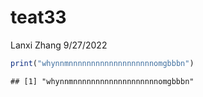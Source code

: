 teat33
================
Lanxi Zhang
9/27/2022

``` r
print("whynnmnnnnnnnnnnnnnnnnnnnomgbbbn")
```

    ## [1] "whynnmnnnnnnnnnnnnnnnnnnnomgbbbn"
